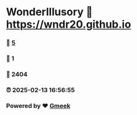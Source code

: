 # WonderIllusory :link: https://wndr20.github.io 
### :page_facing_up: [5](https://wndr20.github.io/tag.html) 
### :speech_balloon: 1 
### :hibiscus: 2404 
### :alarm_clock: 2025-02-13 16:56:55 
### Powered by :heart: [Gmeek](https://github.com/Meekdai/Gmeek)

